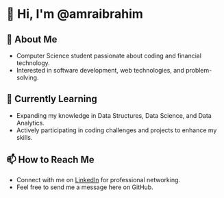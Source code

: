 # 👋 Hi, I'm @amraibrahim

## 👀 About Me

- Computer Science student passionate about coding and financial technology.
- Interested in software development, web technologies, and problem-solving.

## 🌱 Currently Learning

- Expanding my knowledge in Data Structures, Data Science, and Data Analytics.
- Actively participating in coding challenges and projects to enhance my skills.

## 📫 How to Reach Me

- Connect with me on [LinkedIn](https://www.linkedin.com/in/amra-ibrahim-003911286/) for professional networking.
- Feel free to send me a message here on GitHub.

<!---
amraibrahim/amraibrahim is a ✨ special ✨ repository because its `README.md` (this file) appears on your GitHub profile.
You can click the Preview link to take a look at your changes.
--->
